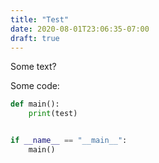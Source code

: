```yaml
---
title: "Test"
date: 2020-08-01T23:06:35-07:00
draft: true
---
```


Some text?

<!--more-->

Some code:

```python
def main():
    print(test)


if __name__ == "__main__":
    main()

```
